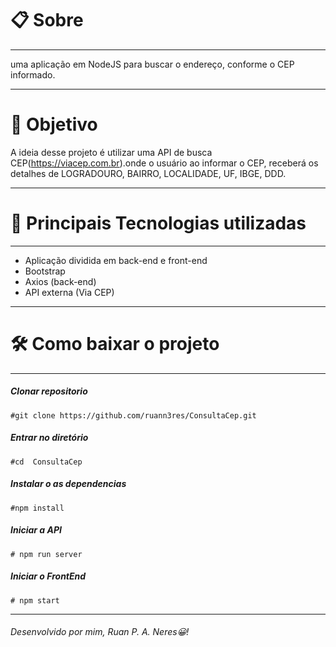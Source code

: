 # 📋 Sobre
_______________________________
uma aplicação em NodeJS para buscar o endereço, conforme o CEP
informado.
_______________________________
# 🎯 Objetivo
A ideia desse projeto é utilizar uma API de busca CEP(https://viacep.com.br).onde o usuário ao informar o CEP, receberá os detalhes de LOGRADOURO, BAIRRO, LOCALIDADE, UF, IBGE, DDD.
_______________________________
# 🚀 Principais Tecnologias utilizadas
_______________________________
- Aplicação dividida em back-end e front-end
- Bootstrap
- Axios (back-end)
- API externa (Via CEP)
___________________________
# 🛠 Como baixar o projeto
_______________________________

#####  Clonar repositorio
`#git clone https://github.com/ruann3res/ConsultaCep.git`
##### Entrar no diretório
`#cd  ConsultaCep`
#####  Instalar o as dependencias
`#npm install`
##### Iniciar a API 
`# npm run server` 
##### Iniciar o FrontEnd
`# npm start `
_______________________________
###### Desenvolvido por mim, Ruan P.  A. Neres😀!
